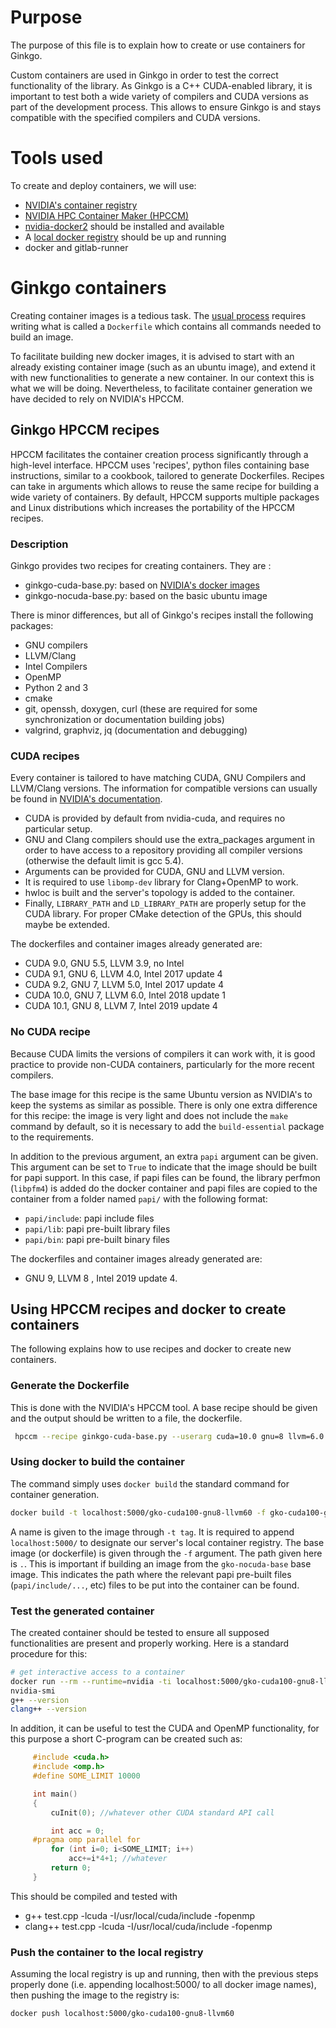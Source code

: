 # Purpose
The purpose of this file is to explain how to create or use containers for Ginkgo. 

Custom containers are used in Ginkgo in order to test the correct functionality
of the library. As Ginkgo is a C++ CUDA-enabled library, it is important to test
both a wide variety of compilers and CUDA versions as part of the development
process. This allows to ensure Ginkgo is and stays compatible with the specified
compilers and CUDA versions.
# Tools used
To create and deploy containers, we will use:
+ [NVIDIA's container registry](https://ngc.nvidia.com/registry/nvidia-cuda)
+ [NVIDIA HPC Container Maker (HPCCM)](https://github.com/NVIDIA/hpc-container-maker/)
+ [nvidia-docker2](https://github.com/NVIDIA/nvidia-docker) should be installed and available
+ A [local docker registry](https://docs.docker.com/registry/deploying/#run-a-local-registry) should be up and running
+ docker and gitlab-runner
# Ginkgo containers
Creating container images is a tedious task. The [usual
process](https://docs.docker.com/develop/develop-images/dockerfile_best-practices/)
requires writing what is called a `Dockerfile` which contains all commands
needed to build an image.

To facilitate building new docker images, it is advised to start with an already
existing container image (such as an ubuntu image), and extend it with new
functionalities to generate a new container. In our context this is what we will
be doing. Nevertheless, to facilitate container generation we have decided to
rely on NVIDIA's HPCCM.

## Ginkgo HPCCM recipes
HPCCM facilitates the container creation process significantly through a
high-level interface. HPCCM uses 'recipes', python files containing base
instructions, similar to a cookbook, tailored to generate Dockerfiles. Recipes
can take in arguments which allows to reuse the same recipe for building a wide
variety of containers. By default, HPCCM supports multiple packages and Linux
distributions which increases the portability of the HPCCM recipes. 

### Description
Ginkgo provides two recipes for creating containers. They are :
+ ginkgo-cuda-base.py: based on [NVIDIA's docker images](https://ngc.nvidia.com/registry/nvidia-cuda)
+ ginkgo-nocuda-base.py: based on the basic ubuntu image

There is minor differences, but all of Ginkgo's recipes install the following
packages:
+ GNU compilers
+ LLVM/Clang
+ Intel Compilers
+ OpenMP
+ Python 2 and 3
+ cmake
+ git, openssh, doxygen, curl (these are required for some synchronization or
  documentation building jobs)
+ valgrind, graphviz, jq (documentation and debugging)

### CUDA recipes
Every container is tailored to have matching CUDA, GNU Compilers and LLVM/Clang
versions. The information for compatible versions can usually be found in
[NVIDIA's
documentation](https://docs.nvidia.com/cuda/cuda-installation-guide-linux/index.html).

+ CUDA is provided by default from nvidia-cuda, and requires no particular setup.
+ GNU and Clang compilers should use the extra_packages argument in order to
  have access to a repository providing all compiler versions (otherwise the
  default limit is gcc 5.4).
+ Arguments can be provided for CUDA, GNU and LLVM version.
+ It is required to use `libomp-dev` library for Clang+OpenMP to work.
+ hwloc is built and the server's topology is added to the container.
+ Finally, `LIBRARY_PATH` and `LD_LIBRARY_PATH` are properly setup for the CUDA
  library. For proper CMake detection of the GPUs, this should maybe be
  extended.
  
  
The dockerfiles and container images already generated are:
+ CUDA 9.0, GNU 5.5, LLVM 3.9, no Intel
+ CUDA 9.1, GNU 6, LLVM 4.0, Intel 2017 update 4
+ CUDA 9.2, GNU 7, LLVM 5.0, Intel 2017 update 4
+ CUDA 10.0, GNU 7, LLVM 6.0, Intel 2018 update 1
+ CUDA 10.1, GNU 8, LLVM 7, Intel 2019 update 4

### No CUDA recipe
Because CUDA limits the versions of compilers it can work with, it is good
practice to provide non-CUDA containers, particularly for the more recent
compilers.

The base image for this recipe is the same Ubuntu version as NVIDIA's to keep
the systems as similar as possible. There is only one extra difference for this
recipe: the image is very light and does not include the `make` command by
default, so it is necessary to add the `build-essential` package to the
requirements.

In addition to the previous argument, an extra `papi` argument can be given.
This argument can be set to `True` to indicate that the image should be built
for papi support. In this case, if papi files can be found, the library perfmon
(`libpfm4`) is added do the docker container and papi files are copied to the
container from a folder named `papi/` with the following format:
+ `papi/include`: papi include files
+ `papi/lib`: papi pre-built library files
+ `papi/bin`: papi pre-built binary files

The dockerfiles and container images already generated are:
+ GNU 9, LLVM 8 , Intel 2019 update 4.
## Using HPCCM recipes and docker to create containers
The following explains how to use recipes and docker to create new containers.
### Generate the Dockerfile
This is done with the NVIDIA's HPCCM tool. A base recipe should be given and the
 output should be written to a file, the dockerfile.
```bash
 hpccm --recipe ginkgo-cuda-base.py --userarg cuda=10.0 gnu=8 llvm=6.0 > gko-cuda100-gnu8-llvm60.baseimage
```
### Using docker to build the container
The command simply uses `docker build` the standard command for container
generation. 
```bash
docker build -t localhost:5000/gko-cuda100-gnu8-llvm60 -f gko-cuda100-gnu8-llvm60.baseimage .
```
A name is given to the image through `-t tag`. It is required to append
`localhost:5000/` to designate our server's local container registry.
The base image (or dockerfile) is given through the `-f` argument.
The path given here is `.`. This is important if building an image from the
`gko-nocuda-base` base image. This indicates the path where the relevant papi
pre-built files (`papi/include/...`, etc) files to be put into the container can
be found.
### Test the generated container
The created container should be tested to ensure all supposed functionalities
are present and properly working. Here is a standard procedure for this:
```bash
# get interactive access to a container
docker run --rm --runtime=nvidia -ti localhost:5000/gko-cuda100-gnu8-llvm60 
nvidia-smi
g++ --version
clang++ --version
```

In addition, it can be useful to test the CUDA and OpenMP functionality, for
this purpose a short C-program can be created such as:
```c++
	 #include <cuda.h>
	 #include <omp.h>
	 #define SOME_LIMIT 10000

	 int main()
	 {
		 cuInit(0); //whatever other CUDA standard API call

		 int acc = 0;
	 #pragma omp parallel for
		 for (int i=0; i<SOME_LIMIT; i++)
			 acc+=i*4+1; //whatever
		 return 0;
	 }
```

This should be compiled and tested with
+ g++ test.cpp -lcuda -I/usr/local/cuda/include -fopenmp
+ clang++ test.cpp -lcuda -I/usr/local/cuda/include -fopenmp

### Push the container to the local registry
Assuming the local registry is up and running, then with the previous steps
properly done (i.e. appending localhost:5000/ to all docker image names), then
pushing the image to the registry is:
```bash
docker push localhost:5000/gko-cuda100-gnu8-llvm60
```
